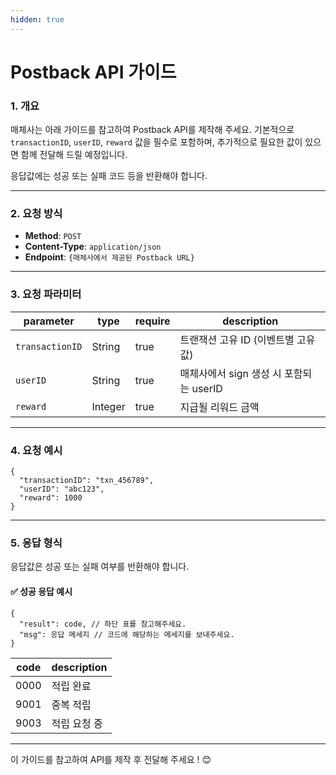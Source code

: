 ```yaml
---
hidden: true
---
```


# Postback API 가이드

### 1. 개요

매체사는 아래 가이드를 참고하여 Postback API를 제작해 주세요. 기본적으로 `transactionID`, `userID`, `reward` 값을 필수로 포함하며, 추가적으로 필요한 값이 있으면 함께 전달해 드릴 예정입니다.

응답값에는 성공 또는 실패 코드 등을 반환해야 합니다.

***

### 2. 요청 방식

* **Method**: `POST`
* **Content-Type**: `application/json`
* **Endpoint**: `{매체사에서 제공된 Postback URL}`

***

### 3. 요청 파라미터

| parameter       | type    | require | description                 |
| --------------- | ------- | ------- | --------------------------- |
| `transactionID` | String  | true    | 트랜잭션 고유 ID (이벤트별 고유 값)      |
| `userID`        | String  | true    | 매체사에서 sign 생성 시 포함되는 userID |
| `reward`        | Integer | true    | 지급될 리워드 금액                  |

***

### 4. 요청 예시

```
{
  "transactionID": "txn_456789",
  "userID": "abc123",
  "reward": 1000
}
```

***

### 5. 응답 형식

응답값은 성공 또는 실패 여부를 반환해야 합니다.

#### ✅ 성공 응답 예시

```
{
  "result": code, // 하단 표를 참고해주세요.
  "msg": 응답 메세지 // 코드에 해당하는 메세지를 보내주세요.
}
```



| code | description |
| ---- | ----------- |
| 0000 | 적립 완료       |
| 9001 | 중복 적립       |
| 9003 | 적립 요청 중     |

***

이 가이드를 참고하여 API를 제작 후 전달해 주세요 ! 😊
